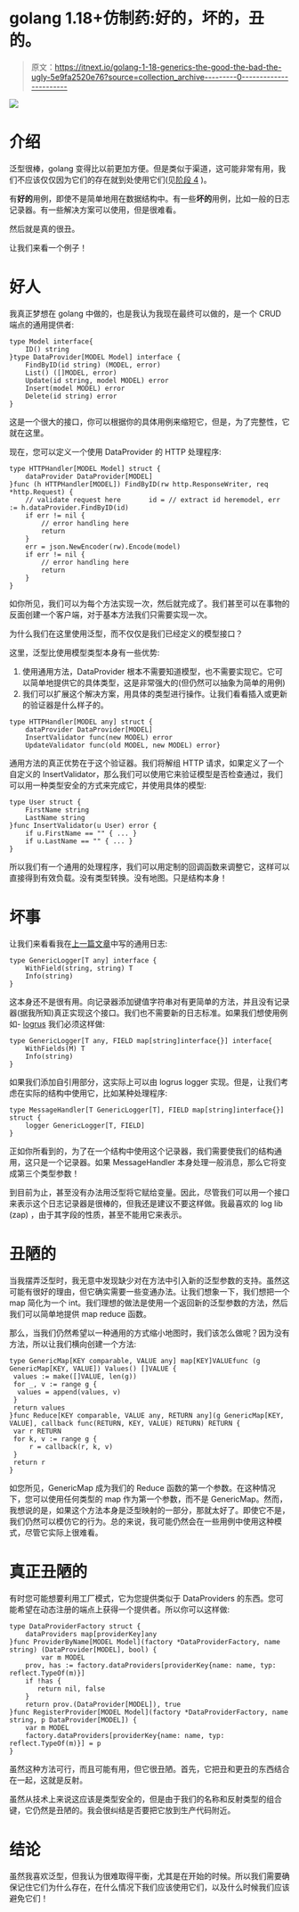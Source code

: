 # golang 1.18+仿制药:好的，坏的，丑的。

> 原文：<https://itnext.io/golang-1-18-generics-the-good-the-bad-the-ugly-5e9fa2520e76?source=collection_archive---------0----------------------->

![](img/af471866813ac0c831ac90156a33f405.png)

# 介绍

泛型很棒，golang 变得比以前更加方便。但是类似于渠道，这可能非常有用，我们不应该仅仅因为它们的存在就到处使用它们(见[阶段 4](https://opensource.com/article/17/9/seven-stages-becoming-go-programmer) )。

有**好的**用例，即使不是简单地用在数据结构中。有一些**坏的**用例，比如一般的日志记录器。有一些解决方案可以使用，但是很难看。

然后就是真的很丑。

让我们来看一个例子！

# 好人

我真正梦想在 golang 中做的，也是我认为我现在最终可以做的，是一个 CRUD 端点的通用提供者:

```
type Model interface{
    ID() string
}type DataProvider[MODEL Model] interface {
    FindByID(id string) (MODEL, error)
    List() ([]MODEL, error)
    Update(id string, model MODEL) error
    Insert(model MODEL) error
    Delete(id string) error
}
```

这是一个很大的接口，你可以根据你的具体用例来缩短它，但是，为了完整性，它就在这里。

现在，您可以定义一个使用 DataProvider 的 HTTP 处理程序:

```
type HTTPHandler[MODEL Model] struct {
    dataProvider DataProvider[MODEL]
}func (h HTTPHandler[MODEL]) FindByID(rw http.ResponseWriter, req *http.Request) {
    // validate request here       id = // extract id heremodel, err := h.dataProvider.FindByID(id)
    if err != nil { 
        // error handling here
        return
    }
    err = json.NewEncoder(rw).Encode(model)
    if err != nil { 
        // error handling here
        return
    }
}
```

如你所见，我们可以为每个方法实现一次，然后就完成了。我们甚至可以在事物的反面创建一个客户端，对于基本方法我们只需要实现一次。

为什么我们在这里使用泛型，而不仅仅是我们已经定义的模型接口？

这里，泛型比使用模型类型本身有一些优势:

1.  使用通用方法，DataProvider 根本不需要知道模型，也不需要实现它。它可以简单地提供它的具体类型，这是非常强大的(但仍然可以抽象为简单的用例)
2.  我们可以扩展这个解决方案，用具体的类型进行操作。让我们看看插入或更新的验证器是什么样子的。

```
type HTTPHandler[MODEL any] struct {
    dataProvider DataProvider[MODEL]
    InsertValidator func(new MODEL) error
    UpdateValidator func(old MODEL, new MODEL) error}
```

通用方法的真正优势在于这个验证器。我们将解组 HTTP 请求，如果定义了一个自定义的 InsertValidator，那么我们可以使用它来验证模型是否检查通过，我们可以用一种类型安全的方式来完成它，并使用具体的模型:

```
type User struct {
    FirstName string
    LastName string
}func InsertValidator(u User) error {
    if u.FirstName == "" { ... } 
    if u.LastName == "" { ... }
}
```

所以我们有一个通用的处理程序，我们可以用定制的回调函数来调整它，这样可以直接得到有效负载。没有类型转换。没有地图。只是结构本身！

# 坏事

让我们来看看我在[上一篇文章](https://medium.com/@mier85/self-referencing-interfaces-in-golang-1-18-bcd6b5701992)中写的通用日志:

```
type GenericLogger[T any] interface {
    WithField(string, string) T
    Info(string)
}
```

这本身还不是很有用。向记录器添加键值字符串对有更简单的方法，并且没有记录器(据我所知)真正实现这个接口。我们也不需要新的日志标准。如果我们想使用例如- [logrus](https://github.com/sirupsen/logrus) 我们必须这样做:

```
type GenericLogger[T any, FIELD map[string]interface{}] interface{
    WithFields(M) T
    Info(string)
}
```

如果我们添加自引用部分，这实际上可以由 logrus logger 实现。但是，让我们考虑在实际的结构中使用它，比如某种处理程序:

```
type MessageHandler[T GenericLogger[T], FIELD map[string]interface{}] struct {
    logger GenericLogger[T, FIELD]
} 
```

正如你所看到的，为了在一个结构中使用这个记录器，我们需要使我们的结构通用，这只是一个记录器。如果 MessageHandler 本身处理一般消息，那么它将变成第三个类型参数！

到目前为止，甚至没有办法用泛型将它赋给变量。因此，尽管我们可以用一个接口来表示这个日志记录器是很棒的，但我还是建议不要这样做。我最喜欢的 log lib (zap) ，由于其字段的性质，甚至不能用它来表示。

# 丑陋的

当我摆弄泛型时，我无意中发现缺少对在方法中引入新的泛型参数的支持。虽然这可能有很好的理由，但它确实需要一些变通办法。让我们想象一下，我们想把一个 map 简化为一个 int。我们理想的做法是使用一个返回新的泛型参数的方法，然后我们可以简单地提供 map reduce 函数。

那么，当我们仍然希望以一种通用的方式缩小地图时，我们该怎么做呢？因为没有方法，所以让我们横向创建一个方法:

```
type GenericMap[KEY comparable, VALUE any] map[KEY]VALUEfunc (g GenericMap[KEY, VALUE]) Values() []VALUE {
 values := make([]VALUE, len(g))
 for _, v := range g {
  values = append(values, v)
 }
 return values
}func Reduce[KEY comparable, VALUE any, RETURN any](g GenericMap[KEY, VALUE], callback func(RETURN, KEY, VALUE) RETURN) RETURN {
 var r RETURN
 for k, v := range g {
     r = callback(r, k, v)
 }
 return r
}
```

如您所见，GenericMap 成为我们的 Reduce 函数的第一个参数。在这种情况下，您可以使用任何类型的 map 作为第一个参数，而不是 GenericMap。然而，我想说的是，如果这个方法本身是泛型映射的一部分，那就太好了。即使它不是，我们仍然可以模仿它的行为。总的来说，我可能仍然会在一些用例中使用这种模式，尽管它实际上很难看。

# 真正丑陋的

有时您可能想要利用工厂模式，它为您提供类似于 DataProviders 的东西。您可能希望在动态注册的端点上获得一个提供者。所以你可以这样做:

```
type DataProviderFactory struct {
    dataProviders map[providerKey]any
}func ProviderByName[MODEL Model](factory *DataProviderFactory, name string) (DataProvider[MODEL], bool) {
        var m MODEL
    prov, has := factory.dataProviders[providerKey{name: name, typ: reflect.TypeOf(m)}]
    if !has {
       return nil, false
    }
    return prov.(DataProvider[MODEL]), true 
}func RegisterProvider[MODEL Model](factory *DataProviderFactory, name string, p DataProvider[MODEL]) {
    var m MODEL
    factory.dataProviders[providerKey{name: name, typ: reflect.TypeOf(m)}] = p 
}
```

虽然这种方法可行，而且可能有用，但它很丑陋。首先，它把丑和更丑的东西结合在一起，这就是反射。

虽然从技术上来说这应该是类型安全的，但是由于我们的名称和反射类型的组合键，它仍然是丑陋的。我会很纠结是否要把它放到生产代码附近。

# 结论

虽然我喜欢泛型，但我认为很难取得平衡，尤其是在开始的时候。所以我们需要确保记住它们为什么存在，在什么情况下我们应该使用它们，以及什么时候我们应该避免它们！